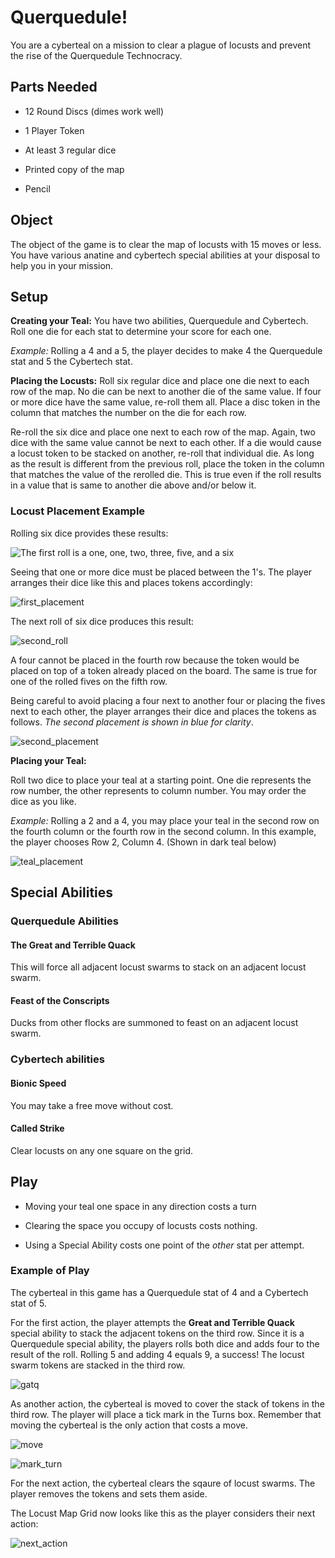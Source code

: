 # Querquedule!
You are a cyberteal on a mission to clear a plague of locusts and prevent the rise of the Querquedule Technocracy.

## Parts Needed

- 12 Round Discs (dimes work well)
- 1 Player Token

- At least 3 regular dice

- Printed copy of the map

- Pencil


## Object

The object of the game is to clear the map of locusts with 15 moves or less. You have various anatine and cybertech special abilities at your disposal to help you in your mission.

## Setup

**Creating your Teal:** You have two abilities, Querquedule and Cybertech. Roll one die for each stat to determine your score for each one.

*Example:* Rolling a 4 and a 5, the player decides to make 4 the Querquedule stat and 5 the  Cybertech stat.

**Placing the Locusts:** Roll six regular dice and place one die next to each row of the map. No die can be next to another die of the same value. If four or more dice have the same value, re-roll them all. Place a disc token in the column that matches the number on the die for each row.

Re-roll the six dice and place one next to each row of the map. Again, two dice with the same value cannot be next to each other. If a die would cause a locust token to be stacked on another, re-roll that individual die. As long as the result is different from the previous roll, place the token in the column that matches the value of the rerolled die. This is true even if the roll results in a value that is same to another die above and/or below it.

### Locust Placement Example
Rolling six dice provides these results:

![The first roll is a one, one, two, three, five, and a six](/home/sycarion/SparkleShare/github.com/querquedule/img/example_roll.png)

Seeing that one or more dice must be placed between the 1's. The player arranges their dice like this and places tokens accordingly:

![first_placement](/home/sycarion/SparkleShare/github.com/querquedule/img/first_placement.png)

The next roll of six dice produces this result:

![second_roll](/home/sycarion/SparkleShare/github.com/querquedule/img/second_roll.png)

A four cannot be placed in the fourth row because the token would be placed on top of a token already placed on the board. The same is true for one of the rolled fives on the fifth row.

Being careful to avoid placing a four next to another four or placing the fives next to each other, the player arranges their dice and places the tokens as follows. *The second placement is shown in blue for clarity*.

![second_placement](/home/sycarion/SparkleShare/github.com/querquedule/img/second_placement.png)

**Placing your Teal:**

Roll two dice to place your teal at a starting point. One die represents the row number, the other represents to column number. You may order the dice as you like.

*Example:* Rolling a 2 and a 4, you may place your teal in the second row on the fourth column or the fourth row in the second column. In this example, the player chooses Row 2, Column 4. (Shown in dark teal below)

![teal_placement](/home/sycarion/SparkleShare/github.com/querquedule/img/teal_placement.png)

## Special Abilities

### Querquedule Abilities

#### The Great and Terrible Quack

This will force all adjacent locust swarms to stack on an adjacent locust swarm.

#### Feast of the Conscripts

Ducks from other flocks are summoned to feast on an adjacent locust swarm.

### Cybertech abilities

#### Bionic Speed

You may take a free move without cost.

#### Called Strike

Clear locusts on any one square on the grid.

## Play

- Moving your teal one space in any direction costs a turn

- Clearing the space you occupy of locusts costs nothing.
- Using a Special Ability costs one point of the *other* stat per attempt.

### Example of Play

The cyberteal in this game has a Querquedule stat of 4 and a Cybertech stat of 5.

For the first action, the player attempts the **Great and Terrible Quack** special ability to stack the adjacent tokens on the third row. Since it is a Querquedule special ability, the players rolls both dice and adds four to the result of the roll. Rolling 5 and adding 4 equals 9, a success! The locust swarm tokens are stacked in the third row.

![gatq](/home/sycarion/SparkleShare/github.com/querquedule/img/gatq.png)

As another action, the cyberteal is moved to cover the stack of tokens in the third row. The player will place a tick mark in the Turns box. Remember that moving the cyberteal is the only action that costs a move.


![move](/home/sycarion/SparkleShare/github.com/querquedule/img/move.png)

![mark_turn](/home/sycarion/SparkleShare/github.com/querquedule/img/mark_turn.png)

For the next action, the cyberteal clears the sqaure of locust swarms. The player removes the tokens and sets them aside.

The Locust Map Grid now looks like this as the player considers their next action:

![next_action](/home/sycarion/SparkleShare/github.com/querquedule/img/next_action.png)
